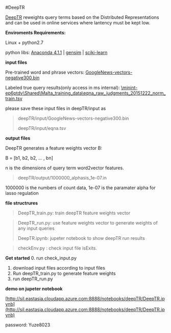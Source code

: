 #DeepTR

[DeepTR](http://www.cs.cmu.edu/~callan/Papers/sigir15-gzheng.pdf) reweights query terms based on the Distributed Representations and can be used in online services where lantency must be kept low.

**Enviroments Requirements:**

Linux + python2.7

python libs: [Anaconda 4.1.1](https://www.continuum.io/downloads "Anaconda 4.1.1") |
[gensim](https://radimrehurek.com/gensim/) | [sciki-learn](http://scikit-learn.org/)

**input files**

Pre-trained word and phrase vectors: [GoogleNews-vectors-negative300.bin](https://drive.google.com/file/d/0B7XkCwpI5KDYNlNUTTlSS21pQmM/edit?usp=sharing)

Labeled true query results(only access in ms internal): [\\minint-ep6ptdv\Shared\Malta_training_data\eqna_raw_judgments_20151222_norm_train.tsv](\\minint-ep6ptdv\Shared\Malta_training_data\eqna_raw_judgments_20151222_norm_train.tsv) 

please save these input files in deepTR/input as 

> deepTR/input/GoogleNews-vectors-negative300.bin
> 
> deepTR/input/eqna.tsv


**output files**

DeepTR generates a feature weights vector B:

B = [b1, b2, b2, ... , bn]

n is the dimensions of query term word2vector features.

> deepTR/output/1000000\_alphasis_1e-07.in

1000000 is the numbers of count data, 1e-07 is the paramater alpha for lasso regulation

**file structrures**
> DeepTR_train.py: train deepTR feature weights vector

> DeepTR_run.py: use feature weights vector to generate weights of any input queries
> 
> DeepTR.ipynb: jupeter notebook to show deepTR run results

> checkEnv.py : check input file isExits.

**Get started**
0. run check_input.py
1. download input files according to input files
2. Run deepTR_train.py to generate feature weights
3. run deepTR_run.py 


**demo on jupeter notebook**

[http://sil.eastasia.cloudapp.azure.com:8888/notebooks/deepTR/DeepTR.ipynb](http://sil.eastasia.cloudapp.azure.com:8888/notebooks/deepTR/DeepTR.ipynb)

password: Yuze8023
